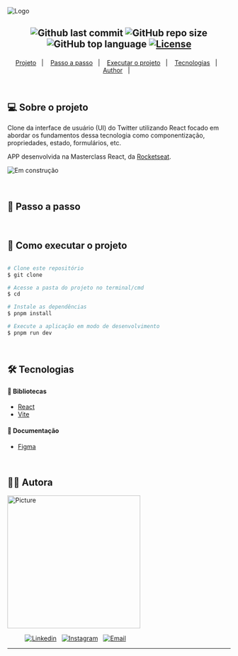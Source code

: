 ![Logo](https://ik.imagekit.io/l7cwocexhc/readme/Twitter%20UI_PvUHPJrxG.png?updatedAt=1708210600534)

<h2  align="center">

![Github last commit](https://img.shields.io/github/last-commit/nlnadialigia/twitter-ui-masterclass?color=004aad&style=plastic)
![GitHub repo size](https://img.shields.io/github/repo-size/nlnadialigia/twitter-ui-masterclass?color=004aad&style=plastic)
![GitHub top language](https://img.shields.io/github/languages/top/nlnadialigia/twitter-ui-masterclass?style=plastic&color=004aad)
[![License](https://img.shields.io/github/license/nlnadialigia/twitter-ui-masterclass?color=004aad&logoColor=004aad&style=plastic)](./LICENSE)

</h2>
<p align="center">
  <a href="#💻-sobre-projeto">Projeto</a>&nbsp;&nbsp;&nbsp;|&nbsp;&nbsp;&nbsp;
  <a href="#📎-passo-a-passo">Passo a passo</a>&nbsp;&nbsp;&nbsp;|&nbsp;&nbsp;&nbsp;
  <a href="#🚀-como-executar-o-projeto">Executar o projeto</a>&nbsp;&nbsp;&nbsp;|&nbsp;&nbsp;&nbsp;
  <a href="#🛠-tecnologias">Tecnologias</a>&nbsp;&nbsp;&nbsp;|&nbsp;&nbsp;&nbsp;
  <a href="#-author">Author</a>&nbsp;&nbsp;&nbsp;|&nbsp;&nbsp;&nbsp;
</p>

<br>

## 💻 Sobre o projeto

Clone da interface de usuário (UI) do Twitter utilizando React focado em abordar os fundamentos dessa tecnologia como componentização, propriedades, estado, formulários, etc.

APP desenvolvida na Masterclass React, da [Rocketseat](https://www.rocketseat.com.br/).

![Em construção](https://ik.imagekit.io/l7cwocexhc/crud-flask/em-contrucao.png?updatedAt=1706705289779)

<br>

## 📎 Passo a passo

<br>

## 🚀 Como executar o projeto

```bash

# Clone este repositório
$ git clone

# Acesse a pasta do projeto no terminal/cmd
$ cd

# Instale as dependências
$ pnpm install

# Execute a aplicação em modo de desenvolvimento
$ pnpm run dev


```

<br>

## 🛠 Tecnologias

#### 🎲 Bibliotecas

- [React](https://react.dev/)
- [Vite](https://vitejs.dev/)

#### 🎲 Documentação

- [Figma](https://www.figma.com/file/eQUg7jbkWtOkrxHRKBxHQ4/Twitter-UI?type=design&node-id=101%3A167&mode=design&t=s3O6Nd9YHPDW2Oqj-1)

<br>

## 👩‍💼 Autora

<img src="https://ik.imagekit.io/l7cwocexhc/me/card_nlnadialigia.png?updatedAt=1694126884257" width="300px;" alt="Picture"/>

&nbsp;&nbsp;&nbsp;&nbsp;&nbsp;&nbsp;&nbsp;&nbsp;&nbsp;&nbsp;[![Linkedin](https://img.shields.io/badge/-Linkedin-732a7b?style=plastic&logo=Linkedin&logoColor=white&link=https://www.linkedin.com/in/nlnadialigia/)](https://www.linkedin.com/in/nlnadialigia)&nbsp;&nbsp;
[![Instagram](https://img.shields.io/badge/Instagram-732a7b?style=plastic&logo=instagram&logoColor=white)](https://www.instagram.com/nl.nadia.ligia)&nbsp;&nbsp;
[![Email](https://img.shields.io/badge/-Email-732a7b?style=plastic&logo=Gmail&logoColor=white&link=mailto:nlnadialigia@gmail.com)](mailto:nlnadialigia@gmail.com)&nbsp;&nbsp;

---
